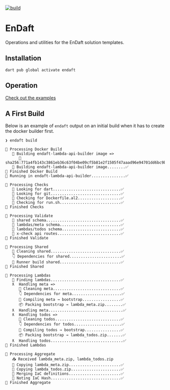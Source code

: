 [![build](https://github.com/endaft/endaft-cli/actions/workflows/workflow_build.yml/badge.svg)](https://github.com/endaft/endaft-cli/actions/workflows/workflow_build.yml)

# EnDaft

Operations and utilities for the EnDaft solution templates.

## Installation

```shell
dart pub global activate endaft
```

## Operation

[Check out the examples](https://github.com/endaft/endaft-cli/example/example.md)

## A First Build

Below is an example of `endaft` output on an initial build when it has to create the docker builder first.

```shell
❯ endaft build

🤖 Processing Docker Build
   🧱 Building endaft-lambda-api-builder image =>
      🔵 sha256:771a4fb143c3861eb36c63f04be09cf5b81e2f1505f47aaad96e94701dd6bc9b
   🧱 Building endaft-lambda-api-builder image........✅
🏁 Finished Docker Build
🐳 Running in endaft-lambda-api-builder...............✅

🤖 Processing Checks
   👀 Looking for dart..............................✅
   👀 Looking for git...............................✅
   📂 Checking for Dockerfile.al2...................✅
   📂 Checking for run.sh...........................✅
🏁 Finished Checks

🤖 Processing Validate
   🧐 shared schema.................................✅
   🧐 lambdas/meta schema...........................✅
   🧐 lambdas/todos schema..........................✅
   🚏 x-check api routes............................✅
🏁 Finished Validate

🤖 Processing Shared
   🧼 Cleaning shared...............................✅
   👇 Dependencies for shared.......................✅
   🏃 Runner build shared...........................✅
🏁 Finished Shared

🤖 Processing Lambdas
   🔎 Finding lambdas...............................✅
   ƛ  Handling meta =>
      🧼 Cleaning meta..............................✅
      👇 Dependencies for meta......................✅
      💪 Compiling meta → bootstrap.................✅
      📦 Packing bootstrap → lambda_meta.zip........✅
   ƛ  Handling meta.................................✅
   ƛ  Handling todos =>
      🧼 Cleaning todos.............................✅
      👇 Dependencies for todos.....................✅
      💪 Compiling todos → bootstrap................✅
      📦 Packing bootstrap → lambda_todos.zip.......✅
   ƛ  Handling todos................................✅
🏁 Finished Lambdas

🤖 Processing Aggregate
   📥 Received lambda_meta.zip, lambda_todos.zip
   🚀 Copying lambda_meta.zip.......................✅
   🚀 Copying lambda_todos.zip......................✅
   🔩 Merging IaC definitions.......................✅
   📝 Noting IaC Hash...............................✅
🏁 Finished Aggregate
```